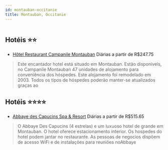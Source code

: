 ```yaml
---
id: montauban-occitanie
title: Montauban, Occitanie
---
```


<center><img src="http://photos.hotelbeds.com/giata/21/213434/213434a_hb_a_001.jpg" alt="" /></center>


## Hotéis ⭐️⭐️

-    [Hôtel Restaurant Campanile Montauban](https://www.hurb.com/aud/https://www.hurb.com/hoteis/montauban/hotel-restaurant-campanile-montauban-JNP-JP793053?cmp=18055) Diárias a partir de R$247.75
   > Este encantador hotel está situado em Montauban. Estão disponíveis, no Campanile Montauban 47 unidades de alojamento para conveniência dos hóspedes. Este alojamento foi remodelado em 2003. Todos os tipos de hóspedes poderão manter-se atualizados graças ao

## Hotéis ⭐️⭐️⭐️⭐️

-    [Abbaye des Capucins Spa & Resort](https://www.hurb.com/aud/https://www.hurb.com/hoteis/montauban/abbaye-des-capucins-spa-resort-JNP-JP126991?cmp=18055) Diárias a partir de R$515.65
   > O Abbaye Des Capucins (4 estrelas) e um luxuoso hotel de grande em Montauban. O hotel oferece estacionamento interior. Os hospedes do hotel podem jantar no restaurante. As pessoas de negocios dispõem de acesso WiFi e de instalações para reuniões noAbbaye 
